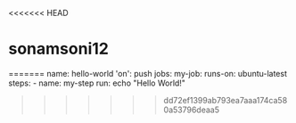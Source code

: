 <<<<<<< HEAD
# sonamsoni12
=======
name: hello-world
'on': push
jobs:
  my-job:
    runs-on: ubuntu-latest
    steps:
      - name: my-step
        run: echo "Hello World!"
>>>>>>> dd72ef1399ab793ea7aaa174ca580a53796deaa5
